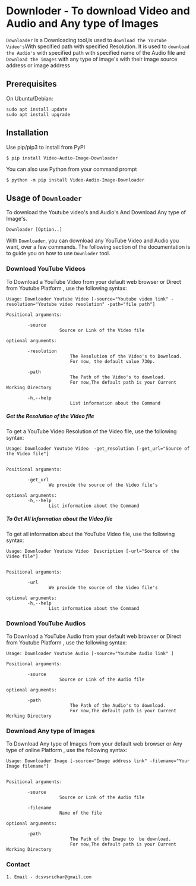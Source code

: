 # Downloder - To download Video and Audio and Any type of Images

`Downloader` is a Downloading tool,is used to `download the Youtube Video's`With specified path with specified Resolution.
It is used to `download the Audio's` with specified path with specified name of the Audio file and `Download the images` with any type of image's with their image source address or image address

## Prerequisites


On Ubuntu/Debian:


    sudo apt install update
    sudo apt install upgrade


## Installation

Use pip/pip3 to install from PyPI

    $ pip install Video-Audio-Image-Downloader

You can also use Python from your command prompt

    $ python -m pip install Video-Audio-Image-Downloader

## Usage of `Downloader`


To download the Youtube video's and Audio's And Download Any type of Image's.

    Downloader [Option..]


With `Downloader`, you can download any YouTube Video and Audio you want, over a few commands. The following section of the documentation is to guide you on how to use `Downloder` tool.


### Download YouTube Videos

To Download a YouTube Video from your default web browser or Direct from Youtube Platform , use the following syntax:

    Usage: Downloader Youtube Video [-source="Youtube video link" -resolution="Youtube video resolution" -path="file path"]

    Positional arguments:

            -source
                        Source or Link of the Video file

    optional arguments:

            -resolution
                            The Resolution of the Video's to Download.
                            For now, the default value 730p.

            -path           
                            The Path of the Video's to download.
                            For now,The default path is your Current Working Directory

            -h,--help
                            List information about the Command


##### Get the Resolution of the Video file
To get a YouTube Video Resolution of the Video file, use the following syntax:

    Usage: Downloader Youtube Video  -get_resolution [-get_url="Source of the Video file"]
        
        
    Positional arguments:

            -get_url
                    We provide the source of the Video file's

    optional arguments:
            -h,--help
                    List information about the Command


##### To Get All Information about the  Video file
To get all information about the YouTube Video file, use the following syntax:

    Usage: Downloader Youtube Video  Description [-url="Source of the Video file"]
        
        
    Positional arguments:

            -url
                    We provide the source of the Video file's

    optional arguments:
            -h,--help
                    List information about the Command
            


### Download YouTube Audios

To Download a YouTube Audio from your default web browser or Direct from Youtube Platform , use the following syntax:

    Usage: Downloader Youtube Audio [-source="Youtube Audio link" ]
    
    Positional arguments:

            -source
                        Source or Link of the Audio file

    optional arguments:

            -path           
                            The Path of the Audio's to download.
                            For now,The default path is your Current Working Directory



### Download Any type of Images

To Download Any type of Images from your default web browser or Any type of online  Platform , use the following syntax:

    Usage: Downloader Image [-source="Image address link" -filename="Your Image filename"]


    Positional arguments:

            -source
                        Source or Link of the Audio file

            -filename
                        Name of the file

    optional arguments:

            -path           
                            The Path of the Image to  be download.
                            For now,The default path is your Current Working Directory

### Contact 
    1. Email - dcsvsridhar@gmail.com